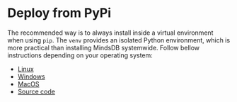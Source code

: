 # Deploy from PyPi

The recommended way is to always install inside a virtual environment when using `pip`. The `venv` provides an isolated Python environment, which is more practical than installing MindsDB systemwide. Follow bellow instructions depending on your operating system:

* [Linux](/deployment/linux)
* [Windows](/deployment/windows)
* [MacOS](/deployment/macos)
* [Source code](/deployment/source)
